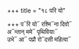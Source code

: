 +++
title = "१८ परि यो"

+++
प᳓रि यो᳓ रश्मि᳓ना दिवो᳓  
अ᳓न्तान् ममे᳓ पृथिवियाः᳓  
उभे᳓ आ᳓ पप्रौ रो᳓दसी महित्वा᳓